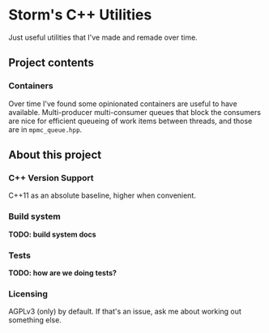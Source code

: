 # Storm's C++ Utilities
Just useful utilities that I've made and remade over time.

## Project contents

### Containers
Over time I've found some opinionated containers are useful to have
available. Multi-producer multi-consumer queues that block the consumers
are nice for efficient queueing of work items between threads, and those are
in `mpmc_queue.hpp`.

## About this project

### C++ Version Support
C++11 as an absolute baseline, higher when convenient.

### Build system
**TODO: build system docs**

### Tests
**TODO: how are we doing tests?**

### Licensing
AGPLv3 (only) by default. If that's an issue, ask me about working out
something else.
